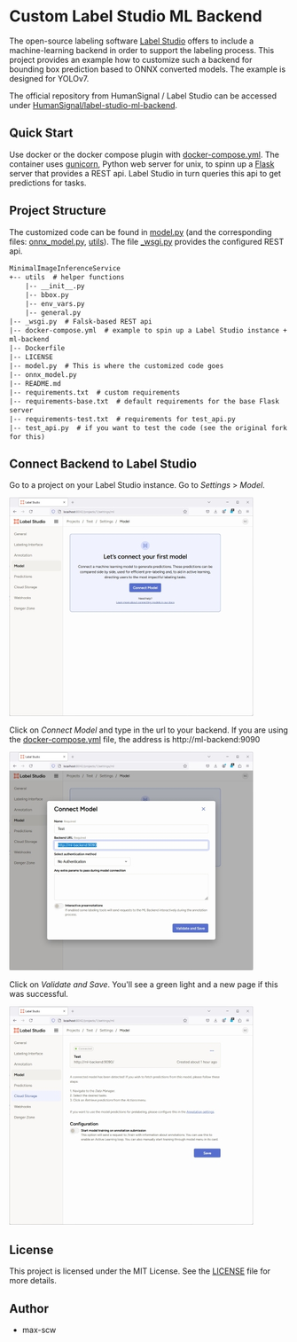 # Custom Label Studio ML Backend

The open-source labeling software [Label Studio](https://labelstud.io/) offers to include a machine-learning backend in order to support the labeling process. This project provides an example how to customize such a backend for bounding box prediction based to ONNX converted models. The example is designed for YOLOv7.

The official repository from HumanSignal / Label Studio can be accessed under [HumanSignal/label-studio-ml-backend](https://github.com/HumanSignal/label-studio-ml-backend).

## Quick Start

Use docker or the docker compose plugin with [docker-compose.yml](docker-compose.yml).
The container uses [gunicorn](https://gunicorn.org/), Python web server for unix, to spinn up a [Flask](https://flask.palletsprojects.com/en/3.0.x/) server that provides a REST api. Label Studio in turn queries this api to get predictions for tasks.

## Project Structure

The customized code can be found in [model.py](model.py) (and the corresponding files: [onnx_model.py](onnx_model.py), [utils](utils)).
The file [_wsgi.py](_wsgi.py) provides the configured REST api.

````
MinimalImageInferenceService
+-- utils  # helper functions
    |-- __init__.py
    |-- bbox.py
    |-- env_vars.py
    |-- general.py
|-- _wsgi.py  # Falsk-based REST api
|-- docker-compose.yml  # example to spin up a Label Studio instance + ml-backend
|-- Dockerfile
|-- LICENSE
|-- model.py  # This is where the customized code goes
|-- onnx_model.py
|-- README.md
|-- requirements.txt  # custom requirements
|-- requirements-base.txt  # default requirements for the base Flask server
|-- requirements-test.txt  # requirements for test_api.py
|-- test_api.py  # if you want to test the code (see the original fork for this)
````

## Connect Backend to Label Studio

Go to a project on your Label Studio instance. Go to *Settings* > *Model*.

![LabelStudioMLBackend_Settings_Model_new.jpg](docs%2FLabelStudioMLBackend_Settings_Model_new.jpg)

Click on *Connect Model* and type in the url to your backend. If you are using the [docker-compose.yml](docker-compose.yml) file, the address is http://ml-backend:9090

![LabelStudioMLBackend_Model_Connect_Model.jpg](docs%2FLabelStudioMLBackend_Model_Connect_Model.jpg)

Click on *Validate and Save*. You'll see a green light and a new page if this was successful.

![LabelStudioMLBackend_Model_Connected.jpg](docs%2FLabelStudioMLBackend_Model_Connected.jpg)

## License

This project is licensed under the MIT License. See the [LICENSE](LICENSE) file for more details.

## Author

 - max-scw
